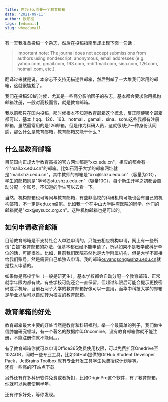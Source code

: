```yaml
---
Title: 你为什么需要一个教育邮箱
date: '2021-09-11'
author: 欧阳松
tags: [edumail]
slug: whyedumail
---
```


有一天我准备投稿一个杂志，然后在投稿指南里却出现下面一句话：

> Important note: The journal does not accept submissions from authors using nondescript, anonymous, email addresses (e.g. yahoo.com, gmail.com, 163.com, rediffmail.com, sina.com, 126.com, hotmail.com, etc.).

翻译过来就是说，本杂志不支持无描述性邮箱，然后列举了一大堆我们常用的邮箱，这就很尴尬了。

我们在投稿SCI的时候，尤其是一些高分影响因子的杂志，基本都会要求你用机构邮箱注册，一般对高校而言，就是教育邮箱。

我以前都只在国内投稿，那时候根本不知道教育邮箱这个概念，反正随便哪个邮箱都可以，基本上qq、126、163、hotmail、gamail、sina、sohu这些我都有注册邮箱，虽然最常用的是126邮箱，但是作为科研人员，这就很缺少一种身份认同感，那么什么是教育邮箱，教育邮箱又能干什么？

## 什么是教育邮箱

目前国内正规大学教育高校的官方网址都是"xxx.edu.cn"，相应的都会有一个"mail.xx.edu.cn"的邮箱。比如石河子大学的邮箱网址就是"mail.shzu.edu.cn"，其中教师的邮箱是"xxx\@shzu.edu.cn"（容量为2G），学生的邮箱则是"学号\@stu.shzu.edu.cn"（容量10G），每个新生开学之初都会自动分配一个账号，不知道的学生可以去看一下。

当然，机构邮箱也可等同与教育邮箱，有些非高校的科研机构可能也会有自己的机构邮箱，不一定是edu.cn结尾。比如我一个在中山大学肿瘤医院的同学，他们的邮箱就是"xxx\@sysucc.org.cn"。这种机构邮箱也是可以的。

## 如何申请教育邮箱

目前教育邮箱是不支持社会人单独申请的，只能去相应机构申请，网上有一些所谓"白嫖"教育邮箱的办法，但基本都已经不能申请了，所以如果不是教学或科研单位的话，可能很难。比如，目前我们医院虽然也是大学附属机构，但是大学不直接给我们账号，然是需要自己单独去申请。我的邮箱[ouyangsong\@shzu.edu.cn](mailto:ouyangsong@shzu.edu.cn)就是找人申请的。

如果你是高校学生（一般是研究生），基本学校都会自动分配一个教育邮箱，正常就学年限内都有效。有些学校可能还会一直保留，但超过年限后可能会提示更换密码或手机号，目前石河子大学的教育邮箱好像可以一直用，而华中科技大学的邮箱是毕业以后可以自动转为校友的教育邮箱。

## 教育邮箱的好处

教育邮箱最大主要的好处当然是教育和科研福利。举一个最简单的列子，我们做生信肿瘤研究领域，有一个著名的数据库叫Oncomine，没有教育邮箱你就不能注册，不能注册你就不能用。。。

有了教育邮箱你就可以申请Office365免费使用权限，可以免费扩容Onedrive至1024GB，同时一些专业工具，比如GitHub提供的GitHub Student Developer Pack，JetBrains Toolbox 就有专业开发工具学生免费授权计划等等。  
还有一些高的PT站点下载

另外还有许多科研软件免费或者折扣，比如OriginPro这个软件，有了教育邮箱，你就可以免费使用半年。

还有许多好处，等你发现。
